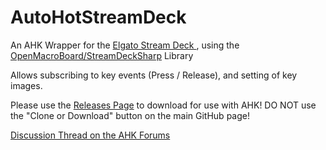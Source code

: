 # AutoHotStreamDeck

An AHK Wrapper for the [Elgato Stream Deck  ](https://www.elgato.com/en/gaming/stream-deck), using the [OpenMacroBoard/StreamDeckSharp](https://github.com/OpenMacroBoard/StreamDeckSharp) Library  

Allows subscribing to key events (Press / Release), and setting of key images.

Please use the [Releases Page](https://github.com/evilC/AutoHotStreamDeck/releases) to download for use with AHK! DO NOT use the "Clone or Download" button on the main GitHub page!

[Discussion Thread on the AHK Forums](https://autohotkey.com/boards/viewtopic.php?f=6&t=53318)
